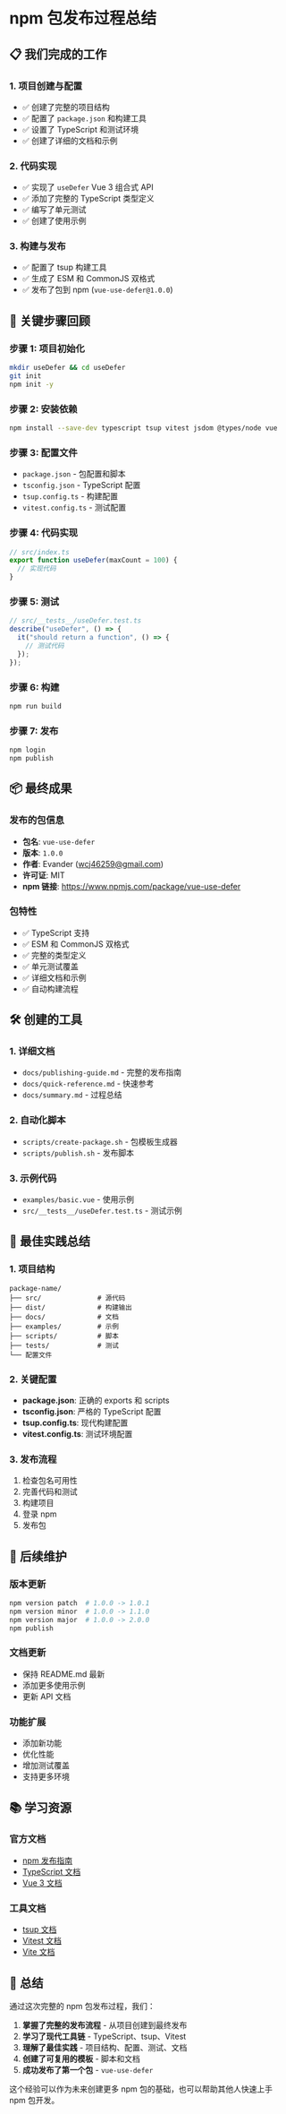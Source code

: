 # npm 包发布过程总结

## 📋 我们完成的工作

### 1. 项目创建与配置

- ✅ 创建了完整的项目结构
- ✅ 配置了 `package.json` 和构建工具
- ✅ 设置了 TypeScript 和测试环境
- ✅ 创建了详细的文档和示例

### 2. 代码实现

- ✅ 实现了 `useDefer` Vue 3 组合式 API
- ✅ 添加了完整的 TypeScript 类型定义
- ✅ 编写了单元测试
- ✅ 创建了使用示例

### 3. 构建与发布

- ✅ 配置了 tsup 构建工具
- ✅ 生成了 ESM 和 CommonJS 双格式
- ✅ 发布了包到 npm (`vue-use-defer@1.0.0`)

## 🚀 关键步骤回顾

### 步骤 1: 项目初始化

```bash
mkdir useDefer && cd useDefer
git init
npm init -y
```

### 步骤 2: 安装依赖

```bash
npm install --save-dev typescript tsup vitest jsdom @types/node vue
```

### 步骤 3: 配置文件

- `package.json` - 包配置和脚本
- `tsconfig.json` - TypeScript 配置
- `tsup.config.ts` - 构建配置
- `vitest.config.ts` - 测试配置

### 步骤 4: 代码实现

```typescript
// src/index.ts
export function useDefer(maxCount = 100) {
  // 实现代码
}
```

### 步骤 5: 测试

```typescript
// src/__tests__/useDefer.test.ts
describe("useDefer", () => {
  it("should return a function", () => {
    // 测试代码
  });
});
```

### 步骤 6: 构建

```bash
npm run build
```

### 步骤 7: 发布

```bash
npm login
npm publish
```

## 📦 最终成果

### 发布的包信息

- **包名**: `vue-use-defer`
- **版本**: `1.0.0`
- **作者**: Evander (wcj46259@gmail.com)
- **许可证**: MIT
- **npm 链接**: https://www.npmjs.com/package/vue-use-defer

### 包特性

- ✅ TypeScript 支持
- ✅ ESM 和 CommonJS 双格式
- ✅ 完整的类型定义
- ✅ 单元测试覆盖
- ✅ 详细文档和示例
- ✅ 自动构建流程

## 🛠️ 创建的工具

### 1. 详细文档

- `docs/publishing-guide.md` - 完整的发布指南
- `docs/quick-reference.md` - 快速参考
- `docs/summary.md` - 过程总结

### 2. 自动化脚本

- `scripts/create-package.sh` - 包模板生成器
- `scripts/publish.sh` - 发布脚本

### 3. 示例代码

- `examples/basic.vue` - 使用示例
- `src/__tests__/useDefer.test.ts` - 测试示例

## 🎯 最佳实践总结

### 1. 项目结构

```
package-name/
├── src/              # 源代码
├── dist/             # 构建输出
├── docs/             # 文档
├── examples/         # 示例
├── scripts/          # 脚本
├── tests/            # 测试
└── 配置文件
```

### 2. 关键配置

- **package.json**: 正确的 exports 和 scripts
- **tsconfig.json**: 严格的 TypeScript 配置
- **tsup.config.ts**: 现代构建配置
- **vitest.config.ts**: 测试环境配置

### 3. 发布流程

1. 检查包名可用性
2. 完善代码和测试
3. 构建项目
4. 登录 npm
5. 发布包

## 🔄 后续维护

### 版本更新

```bash
npm version patch  # 1.0.0 -> 1.0.1
npm version minor  # 1.0.0 -> 1.1.0
npm version major  # 1.0.0 -> 2.0.0
npm publish
```

### 文档更新

- 保持 README.md 最新
- 添加更多使用示例
- 更新 API 文档

### 功能扩展

- 添加新功能
- 优化性能
- 增加测试覆盖
- 支持更多环境

## 📚 学习资源

### 官方文档

- [npm 发布指南](https://docs.npmjs.com/packages-and-modules/contributing-packages-to-the-registry)
- [TypeScript 文档](https://www.typescriptlang.org/docs/)
- [Vue 3 文档](https://vuejs.org/)

### 工具文档

- [tsup 文档](https://tsup.egoist.dev/)
- [Vitest 文档](https://vitest.dev/)
- [Vite 文档](https://vitejs.dev/)

## 🎉 总结

通过这次完整的 npm 包发布过程，我们：

1. **掌握了完整的发布流程** - 从项目创建到最终发布
2. **学习了现代工具链** - TypeScript、tsup、Vitest
3. **理解了最佳实践** - 项目结构、配置、测试、文档
4. **创建了可复用的模板** - 脚本和文档
5. **成功发布了第一个包** - `vue-use-defer`

这个经验可以作为未来创建更多 npm 包的基础，也可以帮助其他人快速上手 npm 包开发。
